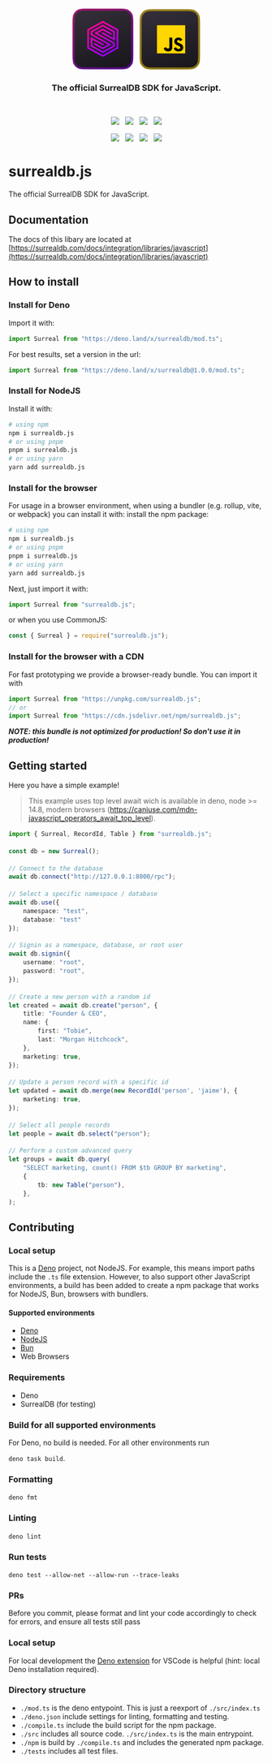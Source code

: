 <br>

<p align="center">
	<img width=120 src="https://raw.githubusercontent.com/surrealdb/icons/main/surreal.svg" />
	&nbsp;
	<img width=120 src="https://raw.githubusercontent.com/surrealdb/icons/main/javascript.svg" />
</p>

<h3 align="center">The official SurrealDB SDK for JavaScript.</h3>

<br>

<p align="center">
	<a href="https://github.com/surrealdb/surrealdb.js"><img src="https://img.shields.io/badge/status-beta-ff00bb.svg?style=flat-square"></a>
	&nbsp;
	<a href="https://surrealdb.com/docs/integration/libraries/javascript"><img src="https://img.shields.io/badge/docs-view-44cc11.svg?style=flat-square"></a>
	&nbsp;
	<a href="https://github.com/surrealdb/surrealdb.js"><img src="https://img.shields.io/npm/v/surrealdb.js?style=flat-square"></a>
	&nbsp;
	<a href="https://deno.land/x/surrealdb"><img src="https://img.shields.io/npm/v/surrealdb.js?style=flat-square&label=deno"></a>
</p>

<p align="center">
	<a href="https://surrealdb.com/discord"><img src="https://img.shields.io/discord/902568124350599239?label=discord&style=flat-square&color=5a66f6"></a>
	&nbsp;
    <a href="https://twitter.com/surrealdb"><img src="https://img.shields.io/badge/twitter-follow_us-1d9bf0.svg?style=flat-square"></a>
    &nbsp;
    <a href="https://www.linkedin.com/company/surrealdb/"><img src="https://img.shields.io/badge/linkedin-connect_with_us-0a66c2.svg?style=flat-square"></a>
    &nbsp;
    <a href="https://www.youtube.com/channel/UCjf2teVEuYVvvVC-gFZNq6w"><img src="https://img.shields.io/badge/youtube-subscribe-fc1c1c.svg?style=flat-square"></a>
</p>

# surrealdb.js

The official SurrealDB SDK for JavaScript.

## Documentation

The docs of this libary are located at
[https://surrealdb.com/docs/integration/libraries/javascript](https://surrealdb.com/docs/integration/libraries/javascript)

## How to install

### Install for Deno

Import it with:

```ts
import Surreal from "https://deno.land/x/surrealdb/mod.ts";
```

For best results, set a version in the url:

```ts
import Surreal from "https://deno.land/x/surrealdb@1.0.0/mod.ts";
```

### Install for NodeJS

Install it with:

```sh
# using npm
npm i surrealdb.js
# or using pnpm
pnpm i surrealdb.js
# or using yarn
yarn add surrealdb.js
```

### Install for the browser

For usage in a browser environment, when using a bundler (e.g. rollup, vite, or webpack) you can install it with:
install the npm package:

```sh
# using npm
npm i surrealdb.js
# or using pnpm
pnpm i surrealdb.js
# or using yarn
yarn add surrealdb.js
```

Next, just import it with:

```ts
import Surreal from "surrealdb.js";
```

or when you use CommonJS:

```ts
const { Surreal } = require("surrealdb.js");
```

### Install for the browser with a CDN

For fast prototyping we provide a browser-ready bundle. You can import it with

```ts
import Surreal from "https://unpkg.com/surrealdb.js";
// or
import Surreal from "https://cdn.jsdelivr.net/npm/surrealdb.js";
```

_**NOTE: this bundle is not optimized for production! So don't use it in
production!**_

## Getting started

Here you have a simple example!

> This example uses top level await wich is available in deno, node >= 14.8,
> modern browsers
> (https://caniuse.com/mdn-javascript_operators_await_top_level).

```ts
import { Surreal, RecordId, Table } from "surrealdb.js";

const db = new Surreal();

// Connect to the database
await db.connect("http://127.0.0.1:8000/rpc");

// Select a specific namespace / database
await db.use({ 
	namespace: "test", 
	database: "test" 
});

// Signin as a namespace, database, or root user
await db.signin({
	username: "root",
	password: "root",
});

// Create a new person with a random id
let created = await db.create("person", {
	title: "Founder & CEO",
	name: {
		first: "Tobie",
		last: "Morgan Hitchcock",
	},
	marketing: true,
});

// Update a person record with a specific id
let updated = await db.merge(new RecordId('person', 'jaime'), {
	marketing: true,
});

// Select all people records
let people = await db.select("person");

// Perform a custom advanced query
let groups = await db.query(
	"SELECT marketing, count() FROM $tb GROUP BY marketing",
	{
		tb: new Table("person"),
	},
);
```

## Contributing

### Local setup

This is a [Deno](https://deno.land) project, not NodeJS. For example, this means
import paths include the `.ts` file extension. However, to also support other
JavaScript environments, a build has been added to create a npm package that
works for NodeJS, Bun, browsers with bundlers.

#### Supported environments

- [Deno](https://deno.land)
- [NodeJS](https://nodejs.org)
- [Bun](https://bun.sh)
- Web Browsers

### Requirements

- Deno
- SurrealDB (for testing)

### Build for all supported environments

For Deno, no build is needed. For all other environments run

`deno task build`.

### Formatting

`deno fmt`

### Linting

`deno lint`

### Run tests

`deno test --allow-net --allow-run --trace-leaks`

### PRs

Before you commit, please format and lint your code accordingly to check for
errors, and ensure all tests still pass

### Local setup

For local development the
[Deno extension](https://marketplace.visualstudio.com/items?itemName=denoland.vscode-deno)
for VSCode is helpful (hint: local Deno installation required).

### Directory structure

- `./mod.ts` is the deno entypoint. This is just a reexport of `./src/index.ts`
- `./deno.json` include settings for linting, formatting and testing.
- `./compile.ts` include the build script for the npm package.
- `./src` includes all source code. `./src/index.ts` is the main entrypoint.
- `./npm` is build by `./compile.ts` and includes the generated npm package.
- `./tests` includes all test files.

